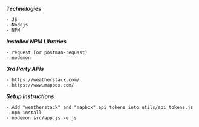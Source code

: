 **_Technologies_**

    - JS
    - Nodejs
    - NPM

**_Installed NPM Libraries_**

	- request (or postman-requsst)
	- nodemon

**_3rd Party APIs_**

    - https://weatherstack.com/
    - https://www.mapbox.com/

**_Setup Instructions_**

    - Add "weatherstack" and "mapbox" api tokens into utils/api_tokens.js
    - npm install
    - nodemon src/app.js -e js
